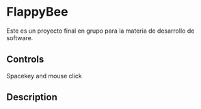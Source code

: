 # FlappyBee
Este es un proyecto final en grupo para la materia de desarrollo de software.
## Controls
Spacekey and mouse click

## Description
